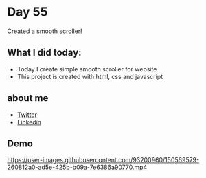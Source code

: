 # Day 55

Created a smooth scroller!


## What I did today:

 - Today I create simple smooth scroller for website
 - This project is created with html, css and javascript


## about me

 - [Twitter](https://twitter.com/karan_chandekar)
 - [Linkedin](https://www.linkedin.com/in/karan-chandekar-a87263219/)


## Demo

https://user-images.githubusercontent.com/93200960/150569579-260812a0-ad5e-425b-b09a-7e6386a90770.mp4
